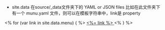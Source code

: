 - site.data
在source/_data文件夹下的 YAML or JSON files
比如在此文件夹下有一个 munu.yaml 文件，则可以在模板字符串中，link是 property

<% for (var link in site.data.menu) { %>
  <a href="<%= site.data.menu[link] %>"> <%= link %> </a>
<% } %>
